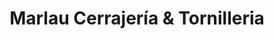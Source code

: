 ---
title: "Marlau Cerrajería & Tornilleria"
url: /santa-cruz/marlau-cerrajeria-und-tornilleria/
shop: Schlüsseldienst
---